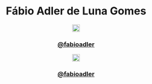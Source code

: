 <div align="center">
    <h1>Fábio Adler de Luna Gomes</h1>
</div>
<div align="center">
    <div>
        <a href="#"><img src="https://www.freepnglogos.com/uploads/logo-ig-png/logo-ig-stunning-instagram-logo-vector-download-for-new-7.png" height="20px" width="20px">
        <h3>@fabioadler</h3></a>
    </div>
    <div>
        <a href="#"><img src="https://w7.pngwing.com/pngs/402/10/png-transparent-telegram-logo-scalable-graphics-icon-logo-blue-angle-triangle.png" height="20px" width="20px">
        <h3>@fabioadler</h3></a>
    </div>
</div>